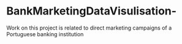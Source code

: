 # BankMarketingDataVisulisation-
Work on this project is related to direct marketing campaigns of a Portuguese banking institution
